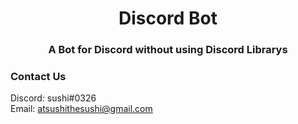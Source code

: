 <h1 align="center">Discord Bot</h1>
<h3 align="center">A Bot for Discord without using Discord Librarys</h3>

### Contact Us
Discord: sushi#0326<br />
Email: atsushithesushi@gmail.com
